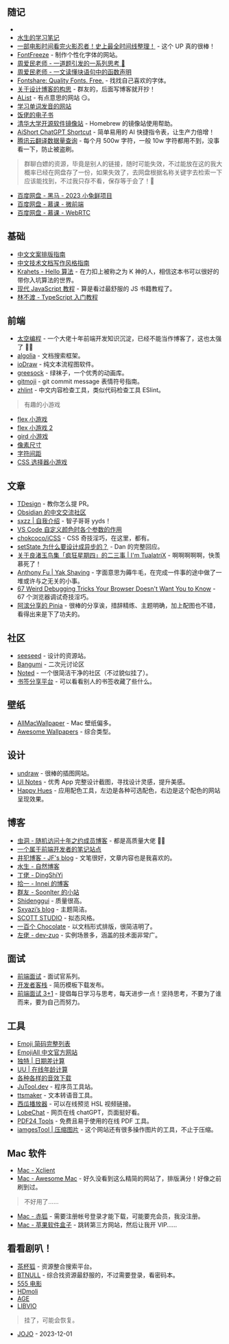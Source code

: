 ## 随记

- 
- [水生的学习笔记](https://github.com/galaxy-s10/study-books)
- [一部电影时间看完火影忍者！史上最全时间线整理！](https://www.bilibili.com/video/BV1sx4y1M7dT) - 这个 UP 真的很棒！
- [FontFreeze](https://mutsuntsai.github.io/fontfreeze/) - 制作个性化字体的网站。
- [周爱民老师 - 一道题引发的一系列思考 🤔](https://mp.weixin.qq.com/s?__biz=MzIzOTkwMjM0OQ==&mid=2247486547&idx=1&sn=976a2930c7db7d2fb506a91769edab8b&chksm=e92247b1de55cea7889dbf42791bf747607d80ed3a5b42d73258261f582e23416db48a7db676&scene=178&cur_album_id=1797989279457935369#rd)
- [周爱民老师 - 一文读懂块语句中的函数声明](https://mp.weixin.qq.com/s/0CI53KqjzkEfPp7FvC-GcQ)
- [Fontshare: Quality Fonts. Free.](https://www.fontshare.com/) - 找找自己喜欢的字体。
- [关于设计博客的构思](https://konata-blog.vercel.app/posts/thoughts-on-designing-blogs) - 群友的，后面写博客就开抄！
- [AList](https://drive.oevery.me/) - 有点意思的网站 😏。
- [学习单词发音的网站](https://zh.forvo.com)
- [饭佬的电子书](https://github.com/Simon-He95/awesome-collections/tree/main/book)
- [清华大学开源软件镜像站](https://mirrors.tuna.tsinghua.edu.cn/help/homebrew/) - Homebrew 的镜像站使用帮助。
- [AiShort ChatGPT Shortcut](https://www.aishort.top) - 简单易用的 AI 快捷指令表，让生产力倍增！
- [腾讯云翻译数据量查询](https://console.cloud.tencent.com/tmt) - 每个月 500w 字符，一般 10w 字符都用不到，没事看一下，防止被盗刷。

> 群聊白嫖的资源，毕竟是别人的链接，随时可能失效，不过能放在这的我大概率已经在网盘存了一份，如果失效了，去网盘根据名称关键字去检索一下应该能找到，不过我只存不看，保存等于会了！🤡

- [百度网盘 - 黑马 - 2023 小兔鲜项目](https://pan.baidu.com/s/1KA-K6b7doYU4XUhTaszpJQ?pwd=5201#list/path=%2F)
- [百度网盘 - 慕课 - 微前端](https://pan.baidu.com/s/14fgLsrk3pHU_kuE3RoYbFw?pwd=kgoy#list/path=%2F)
- [百度网盘 - 慕课 - WebRTC](https://pan.baidu.com/s/16BPaOnJJPh4dhd5_6FlyFQ?pwd=13w9#list/path=%2F&parentPath=%2Fsharelink1099598858480-976024721446713)

## 基础

- [中文文案排版指南](https://github.com/sparanoid/chinese-copywriting-guidelines)
- [中文技术文档写作风格指南](https://zh-style-guide.readthedocs.io/zh-cn/latest/)
- [Krahets - Hello 算法](https://www.hello-algo.com/) - 在力扣上被称之为 K 神的人，相信这本书可以很好的带你入坑算法的世界。
- [现代 JavaScript 教程](https://zh.javascript.info/) - 算是看过最舒服的 JS 书籍教程了。
- [林不渡 - TypeScript 入门教程](https://juejin.cn/book/7288482920602271802)

## 前端

- [太空编程](https://spacexcode.com/) - 一个大佬十年前端开发知识沉淀，已经不能当作博客了，这也太强了 🙏🏻
- [algolia](https://www.algolia.com/doc/) - 文档搜索框架。
- [ioDraw](https://www.iodraw.com/textflow#/) - 纯文本流程图软件。
- [greesock](https://greensock.com) - 绿袜子，一个优秀的动画库。
- [gitmoji](https://gitmoji.dev/) - git commit message 表情符号指南。
- [zhlint](https://jinjiang.dev/zhlint/) - 中文内容检查工具，类似代码检查工具 ESlint。

> 有趣的小游戏

- [flex 小游戏](https://flexboxfroggy.com)
- [flex 小游戏 2](http://www.flexboxdefense.com)
- [gird 小游戏](https://cssgridgarden.com)
- [像素尺寸](https://pixact.ly)
- [字符间距](https://type.method.ac)
- [CSS 选择器小游戏](http://cssdiner.com)

## 文章

- [TDesign](https://tdesign.tencent.com/about/contributing) - 教你怎么提 PR。
- [Obsidian 的中文交流社区](https://forum-zh.obsidian.md)
- [sxzz | 自我介绍](https://gist.github.com/sxzz/2ffb940cbc472e4e7a3ef9479a170e6f) - 智子哥哥 yyds！
- [VS Code 自定义颜色时各个参数的作用](https://blog.csdn.net/qq_35333978/article/details/121876103)
- [chokcoco/iCSS](https://github.com/chokcoco/iCSS) - CSS 奇技淫巧，在这里，都有。
- [setState 为什么要设计成异步的？](https://github.com/facebook/react/issues/11527#issuecomment-360199710) - Dan 的完整回应。
- [关于良渚玉鸟集「疯狂星期四」的二三事 | I'm TualatriX](https://imtx.me/blog/birland-crazy-thursday/) - 啊啊啊啊啊，快羡慕死了！
- [Anthony Fu | Yak Shaving](https://antfu.me/posts/about-yak-shaving-zh) - 字面意思为薅牛毛，在完成一件事的途中做了一堆或许与之无关的小事。
- [67 Weird Debugging Tricks Your Browser Doesn't Want You to Know](https://alan.norbauer.com/articles/browser-debugging-tricks) - 67 个浏览器调试奇技淫巧。
- [阿滨分享的 Pinia](https://tourmaline-lawyer-574.notion.site/Pinia-9c5d49fd3e08479b88bf3272321b3011) - 很棒的分享诶，措辞精练、主题明确，加上配图也不错，看得出来是下了功夫的。

## 社区

- [seeseed](https://www.seeseed.com/) - 设计的资源站。
- [Bangumi](http://bangumi.tv/) - 二次元讨论区
- [Noted](https://n.td/) - 一个很简洁干净的社区（不过貌似挂了）。
- [书签分享平台](https://roam.mixcm.com) - 可以看看别人的书签收藏了些什么。

## 壁纸

- [AllMacWallpaper](https://www.allmacwallpaper.com) - Mac 壁纸偏多。
- [Awesome Wallpapers](https://wallhaven.cc) - 综合类型。

## 设计

- [undraw](https://undraw.co/illustrations) - 很棒的插图网站。
- [UI Notes](https://uinotes.com) - 优秀 App 完整设计截图，寻找设计灵感，提升美感。
- [Happy Hues](https://www.happyhues.co/palettes/17) - 应用配色工具，左边是各种可选配色，右边是这个配色的网站呈现效果。

## 博客

- [虫洞 - 随机访问十年之约成员博客](https://www.foreverblog.cn/go.html) - 都是高质量大佬 🙏🏻
- [一个属于前端开发者的笔记站点](https://i-fanr.com/)
- [井犯博客 - JF's blog](https://nicejf.cn/) - 文笔很好，文章内容也是我喜欢的。
- [水生 - 自然博客](https://www.hsslive.cn/)
- [丁佬 - DingShiYi](https://a.dingshiyi.top/)
- [拾一 - Innei 的博客](https://innei.in/)
- [群友 - SoonIter 的小站](https://sooniter.site/)
- [Shidenggui](https://shidenggui.com/) - 质量很高。
- [Sxyazi’s blog](https://sxyz.blog/) - 主题简洁。
- [SCOTT STUDIO](https://blog.scott-studio.cn/) - 拟态风格。
- [一百个 Chocolate](https://chodocs.cn) - 以文档形式排版，很简洁明了。
- [左佬 - dev-zuo](http://f.zuo11.com/) - 实例场景多，涵盖的技术面非常广。

## 面试

- [前端面试](https://vue3js.cn/interview/) - 面试官系列。
- [开发者客栈](https://www.developers.pub/resume) - 简历模板下载发布。
- [前端面试 3+1](http://www.h-camel.com/index.html) - 提倡每日学习与思考，每天进步一点！坚持思考，不要为了谁而来，要为自己而努力。

## 工具

- [Emoji 简码完整列表](https://github.com/ikatyang/emoji-cheat-sheet/blob/master/README.md)
- [EmojiAll 中文官方网站](https://www.emojiall.com/zh-hans)
- [独特 | 日期差计算](https://www.dute.org/date-diff?ref=search)
- [UU | 在线年龄计算](https://uutool.cn/birth/)
- [各种各样的音效下载](https://taira-komori.jpn.org/daily01cn.html)
- [JuTool.dev](https://jutool.dev/) - 程序员工具站。
- [ttsmaker](https://ttsmaker.com/zh-cn) - 文本转语音工具。
- [西瓜播放器](https://v2.h5player.bytedance.com/generate/) - 可以在线预览 HSL 视频链接。
- [LobeChat](https://chatgpt.htcube.top/) - 网页在线 chatGPT，页面挺好看。
- [PDF24 Tools](https://tools.pdf24.org/zh/) - 免费且易于使用的在线 PDF 工具。
- [iamgesTool | 压缩图片](https://imagestool.com/zh_CN/compress-images) - 这个网站还有很多操作图片的工具，不止于压缩。

## Mac 软件

- [Mac - Xclient](https://xclient.info/)
- [Mac - Awesome Mac](https://wangchujiang.com/awesome-mac/README-zh.html) - 好久没看到这么精简的网站了，排版满分！好像之前刷到过。

> 不好用了……

- [Mac - 赤狐](https://www.foxmac.com/) - 需要注册帐号登录才能下载，可能要充会员，我没注册。
- [Mac - 苹果软件盒子](https://www.macappbox.com/) - 跳转第三方网站，然后让我开 VIP……

## 看看剧叭！

- [茶杯狐](https://cupfox.app/) - 资源整合搜索平台。
- [BTNULL](https://www.btnull.org/) - 综合找资源最舒服的，不过需要登录，看密码本。
- [555 电影](https://zhenfanjixie.com/)
- [HDmoli](https://www.hdmoli.pro/)
- [AGE](https://www.agedm.tv/)
- [LIBVIO](https://www.libvio.me/)

> 挂了，可能会恢复。

- [JOJO](https://app.syrme.top/) - 2023-12-01
